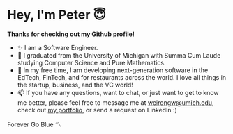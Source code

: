 # Hey, I'm Peter 😇

**Thanks for checking out my Github profile!**

- ✨ I am a Software Engineer.
- 🌱 I graduated from the University of Michigan with Summa Cum Laude studying Computer Science and Pure Mathematics.
- 🚀 In my free time, I am developing next-generation software in the EdTech, FinTech, and for restaurants across the world. I love all things in the startup, business, and the VC world!
- 📫 If you have any questions, want to chat, or just want to get to know me better, please feel free to message me at weirongw@umich.edu, check out [my portfolio](weirongw.io), or send a request on LinkedIn :)

Forever Go Blue 〽️
